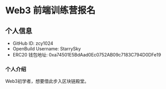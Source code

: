 # Web3 前端训练营报名

## 个人信息

* GitHub ID: zcy1024
* OpenBuild Username: StarrySky
* ERC20 钱包地址: 0xa74501E5BdAad0Ec0752AB09c7183C794D0DFe19

### 个人介绍

Web3初学者，想要借此步入区块链殿堂。